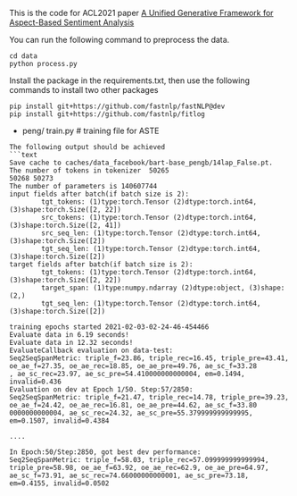 This is the code for ACL2021 paper [A Unified Generative Framework for Aspect-Based Sentiment Analysis](https://arxiv.org/abs/2106.04300)

You can run the following command to preprocess the data.

```
cd data
python process.py
```

Install the package in the requirements.txt, then use the following
commands to install two other packages
```text
pip install git+https://github.com/fastnlp/fastNLP@dev
pip install git+https://github.com/fastnlp/fitlog
```

- peng/
    train.py  # training file for ASTE

```
The following output should be achieved
```text
Save cache to caches/data_facebook/bart-base_pengb/14lap_False.pt.                                                                   
The number of tokens in tokenizer  50265
50268 50273
The number of parameters is 140607744
input fields after batch(if batch size is 2):
        tgt_tokens: (1)type:torch.Tensor (2)dtype:torch.int64, (3)shape:torch.Size([2, 22]) 
        src_tokens: (1)type:torch.Tensor (2)dtype:torch.int64, (3)shape:torch.Size([2, 41]) 
        src_seq_len: (1)type:torch.Tensor (2)dtype:torch.int64, (3)shape:torch.Size([2]) 
        tgt_seq_len: (1)type:torch.Tensor (2)dtype:torch.int64, (3)shape:torch.Size([2]) 
target fields after batch(if batch size is 2):
        tgt_tokens: (1)type:torch.Tensor (2)dtype:torch.int64, (3)shape:torch.Size([2, 22]) 
        target_span: (1)type:numpy.ndarray (2)dtype:object, (3)shape:(2,) 
        tgt_seq_len: (1)type:torch.Tensor (2)dtype:torch.int64, (3)shape:torch.Size([2]) 

training epochs started 2021-02-03-02-24-46-454466
Evaluate data in 6.19 seconds!                                                                                                       
Evaluate data in 12.32 seconds!                                                                                                      
EvaluateCallback evaluation on data-test:                                                                                            
Seq2SeqSpanMetric: triple_f=23.86, triple_rec=16.45, triple_pre=43.41, oe_ae_f=27.35, oe_ae_rec=18.85, oe_ae_pre=49.76, ae_sc_f=33.28
, ae_sc_rec=23.97, ae_sc_pre=54.410000000000004, em=0.1494, invalid=0.436
Evaluation on dev at Epoch 1/50. Step:57/2850:                                                                                       
Seq2SeqSpanMetric: triple_f=21.47, triple_rec=14.78, triple_pre=39.23, oe_ae_f=24.42, oe_ae_rec=16.81, oe_ae_pre=44.62, ae_sc_f=33.80
0000000000004, ae_sc_rec=24.32, ae_sc_pre=55.379999999999995, em=0.1507, invalid=0.4384

....

In Epoch:50/Step:2850, got best dev performance:
Seq2SeqSpanMetric: triple_f=58.03, triple_rec=57.099999999999994, triple_pre=58.98, oe_ae_f=63.92, oe_ae_rec=62.9, oe_ae_pre=64.97, ae_sc_f=73.91, ae_sc_rec=74.66000000000001, ae_sc_pre=73.18, em=0.4155, invalid=0.0502
```

